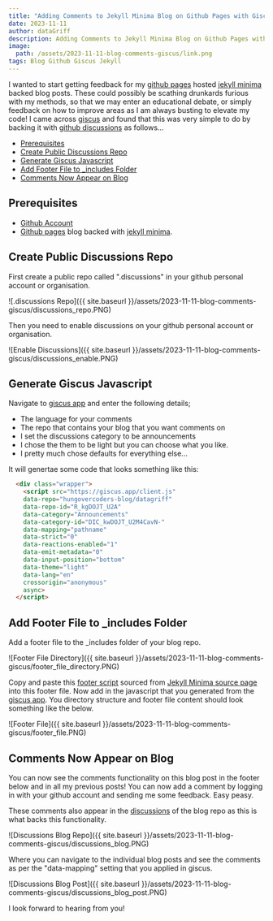 ```yaml
---
title: "Adding Comments to Jekyll Minima Blog on Github Pages with Giscus"
date: 2023-11-11
author: dataGriff
description: Adding Comments to Jekyll Minima Blog on Github Pages with Giscus
image:
  path: /assets/2023-11-11-blog-comments-giscus/link.png
tags: Blog Github Giscus Jekyll
---
```


I wanted to start getting feedback for my [github pages](https://pages.github.com/) hosted [jekyll minima](https://github.com/jekyll/minima) backed blog posts. These could possibly be scathing drunkards furious with my methods, so that we may enter an educational debate, or simply feedback on how to improve areas as I am always busting to elevate my code! I came across [giscus](https://giscus.app/) and found that this was very simple to do by backing it with [github discussions](https://docs.github.com/en/discussions) as follows...

- [Prerequisites](#prerequisites)
- [Create Public Discussions Repo](#create-public-discussions-repo)
- [Generate Giscus Javascript](#generate-giscus-javascript)
- [Add Footer File to \_includes Folder](#add-footer-file-to-_includes-folder)
- [Comments Now Appear on Blog](#comments-now-appear-on-blog)

## Prerequisites

- [Github Account](https://www.github.com)
- [Github pages](https://pages.github.com/) blog backed with [jekyll minima](https://github.com/jekyll/minima).

## Create Public Discussions Repo

First create a public repo called ".discussions" in your github personal account or organisation.

![.discussions Repo]({{ site.baseurl }}/assets/2023-11-11-blog-comments-giscus/discussions_repo.PNG)

Then you need to enable discussions on your github personal account or organisation.

![Enable Discussions]({{ site.baseurl }}/assets/2023-11-11-blog-comments-giscus/discussions_enable.PNG)

## Generate Giscus Javascript

Navigate to [giscus app](https://giscus.app/) and enter the following details;

- The language for your comments
- The repo that contains your blog that you want comments on
- I set the discussions category to be announcements
- I chose the them to be light but you can choose what you like.
- I pretty much chose defaults for everything else...

It will genertae some code that looks something like this:

```html
  <div class="wrapper">
    <script src="https://giscus.app/client.js"
    data-repo="hungovercoders-blog/datagriff"
    data-repo-id="R_kgDOJT_U2A"
    data-category="Announcements"
    data-category-id="DIC_kwDOJT_U2M4CavN-"
    data-mapping="pathname"
    data-strict="0"
    data-reactions-enabled="1"
    data-emit-metadata="0"
    data-input-position="bottom"
    data-theme="light"
    data-lang="en"
    crossorigin="anonymous"
    async>
  </script>
```

## Add Footer File to _includes Folder

Add a footer file to the _includes folder of your blog repo. 

![Footer File Directory]({{ site.baseurl }}/assets/2023-11-11-blog-comments-giscus/footer_file_directory.PNG)

Copy and paste this [footer script](https://github.com/jekyll/minima/blob/master/_includes/footer.html) sourced from [Jekyll Minima source page](https://github.com/jekyll/minima) into this footer file. Now add in the javascript that you generated from the [giscus app](https://giscus.app/). You directory structure and footer file content should look something like the below.

![Footer File]({{ site.baseurl }}/assets/2023-11-11-blog-comments-giscus/footer_file.PNG)

## Comments Now Appear on Blog

You can now see the comments functionality on this blog post in the footer below and in all my previous posts! You can now add a comment by logging in with your github account and sending me some feedback. Easy peasy.

These comments also appear in the [discussions](https://github.com/hungovercoders-blog/datagriff/discussions) of the blog repo as this is what backs this functionality.

![Discussions Blog Repo]({{ site.baseurl }}/assets/2023-11-11-blog-comments-giscus/discussions_blog.PNG)

Where you can navigate to the individual blog posts and see the comments as per the "data-mapping" setting that you applied in giscus.

![Discussions Blog Post]({{ site.baseurl }}/assets/2023-11-11-blog-comments-giscus/discussions_blog_post.PNG)

I look forward to hearing from you!

